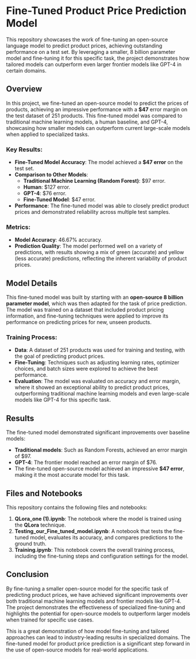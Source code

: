 # Fine-Tuned Product Price Prediction Model

This repository showcases the work of fine-tuning an open-source language model to predict product prices, achieving outstanding performance on a test set. By leveraging a smaller, 8 billion parameter model and fine-tuning it for this specific task, the project demonstrates how tailored models can outperform even larger frontier models like GPT-4 in certain domains.

## Overview

In this project, we fine-tuned an open-source model to predict the prices of products, achieving an impressive performance with a **$47** error margin on the test dataset of 251 products. This fine-tuned model was compared to traditional machine learning models, a human baseline, and GPT-4, showcasing how smaller models can outperform current large-scale models when applied to specialized tasks.

### Key Results:
- **Fine-Tuned Model Accuracy**: The model achieved a **$47 error** on the test set.
- **Comparison to Other Models**:
    - **Traditional Machine Learning (Random Forest)**: $97 error.
    - **Human**: $127 error.
    - **GPT-4**: $76 error.
    - **Fine-Tuned Model**: $47 error.
- **Performance**: The fine-tuned model was able to closely predict product prices and demonstrated reliability across multiple test samples.

### Metrics:
- **Model Accuracy**: 46.67% accuracy.
- **Prediction Quality**: The model performed well on a variety of predictions, with results showing a mix of green (accurate) and yellow (less accurate) predictions, reflecting the inherent variability of product prices.

## Model Details

This fine-tuned model was built by starting with an **open-source 8 billion parameter model**, which was then adapted for the task of price prediction. The model was trained on a dataset that included product pricing information, and fine-tuning techniques were applied to improve its performance on predicting prices for new, unseen products.

### Training Process:
- **Data**: A dataset of 251 products was used for training and testing, with the goal of predicting product prices.
- **Fine-Tuning**: Techniques such as adjusting learning rates, optimizer choices, and batch sizes were explored to achieve the best performance.
- **Evaluation**: The model was evaluated on accuracy and error margin, where it showed an exceptional ability to predict product prices, outperforming traditional machine learning models and even large-scale models like GPT-4 for this specific task.

## Results

The fine-tuned model demonstrated significant improvements over baseline models:
- **Traditional models**: Such as Random Forests, achieved an error margin of $97.
- **GPT-4**: The frontier model reached an error margin of $76.
- The fine-tuned open-source model achieved an impressive **$47 error**, making it the most accurate model for this task.

## Files and Notebooks

This repository contains the following files and notebooks:

1. **QLora_one (1).ipynb**: The notebook where the model is trained using the **QLora** technique.
2. **Testing_our_Fine_tuned_model.ipynb**: A notebook that tests the fine-tuned model, evaluates its accuracy, and compares predictions to the ground truth.
3. **Training.ipynb**: This notebook covers the overall training process, including the fine-tuning steps and configuration settings for the model.

## Conclusion

By fine-tuning a smaller open-source model for the specific task of predicting product prices, we have achieved significant improvements over both traditional machine learning models and frontier models like GPT-4. The project demonstrates the effectiveness of specialized fine-tuning and highlights the potential for open-source models to outperform larger models when trained for specific use cases.

This is a great demonstration of how model fine-tuning and tailored approaches can lead to industry-leading results in specialized domains. The fine-tuned model for product price prediction is a significant step forward in the use of open-source models for real-world applications.
